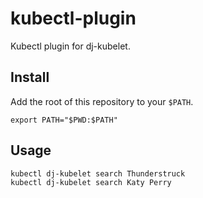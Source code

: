 # kubectl-plugin

Kubectl plugin for dj-kubelet.

## Install
Add the root of this repository to your `$PATH`.

```
export PATH="$PWD:$PATH"
```

## Usage

```
kubectl dj-kubelet search Thunderstruck
kubectl dj-kubelet search Katy Perry
```
